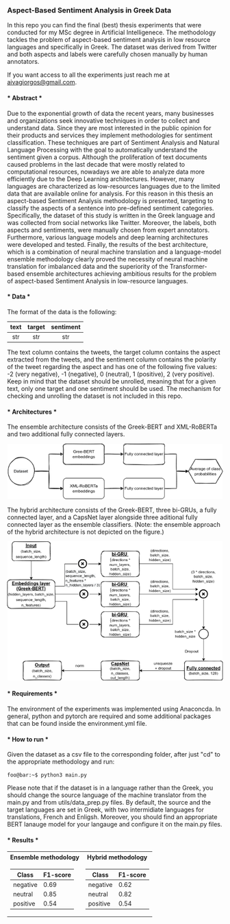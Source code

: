 ### Aspect-Based Sentiment Analysis in Greek Data

In this repo you can find the final (best) thesis experiments that were conducted for my MSc degree in Artificial Intelligenece. The methodology tackles the problem of aspect-based sentiment analysis in low resource languages and specifically in Greek. The dataset was derived from Twitter and both aspects and labels were carefully chosen manually by human annotators. 

If you want access to all the experiments just reach me at aivagiorgos@gmail.com.

#### * Abstract *
Due to the exponential growth of data the recent years, many businesses and organizations seek innovative techniques in order to collect and understand data. Since they are most interested in the public opinion for their products and services they implement methodologies for sentiment classification. These techniques are part of Sentiment Analysis and Natural Language Processing with the goal to automatically understand the sentiment given a corpus. Although the proliferation of text documents caused problems in the last decade that were mostly related to computational resources, nowadays we are able to analyze data more efficiently due to the Deep Learning architectures. However, many languages are characterized as low-resources languages due to the limited data that are available online for analysis. For this reason in this thesis an aspect-based Sentiment Analysis methodology is presented, targeting to classify the aspects of a sentence into pre-defined sentiment categories. Specifically, the dataset of this study is written in the Greek language and was collected from social networks like Twitter. Moreover, the labels, both aspects and sentiments, were manually chosen from expert annotators. Furthermore, various language models and deep learning architectures were developed and tested. Finally, the results of the best architecture, which is a combination of neural machine translation and a language-model ensemble methodology clearly proved the necessity of neural machine translation for imbalanced data and the superiority of the Transformer-based ensemble architectures achieving ambitious results for the problem of aspect-based Sentiment Analysis in low-resource languages.

#### * Data *
The format of the data is the following:

| text | target | sentiment |
| :---: | :---: | :---: |
| str | str | str |

The text column contains the tweets, the target column contains the aspect extracted from the tweets, and the sentiment column contains the polarity of the tweet regarding the aspect and has one of the following five values: -2 (very negative), -1 (negative), 0 (neutral), 1 (positive), 2 (very positive).
Keep in mind that the dataset should be unrolled, meaning that for a given text, only one target and one sentiment should be used. The mechanism for checking and unrolling the dataset is not included in this repo.

#### * Architectures *

The ensemble architecture consists of the Greek-BERT and XML-RoBERTa and two additional fully connected layers.

![Ensemble architecture](Figures/ensemble.png)

The hybrid architecture consists of the Greek-BERT, three bi-GRUs, a fully connected layer, and a CapsNet layer alongside three aditional fully connected layer as the ensemble classifiers. (Note: the ensemble approach of the hybrid architecture is not depicted on the figure.)

![Hybrid architecture](Figures/hybrid.png)


#### * Requirements *
The environment of the experiments was implemented using Anaconcda. In general, python and pytorch are required and some additional packages that can be found inside the environment.yml file.

#### * How to run *

Given the dataset as a csv file to the corresponding folder, after just "cd" to the appropriate methodology and run:
```console
foo@bar:~$ python3 main.py
```
Please note that if the dataset is in a language rather than the Greek, you should change the source language of the machine translator from the main.py and from utils/data_prep.py files. By default, the source and the target languages are set in Greek, with two intermidiate languages for translations, French and Enligsh.
Moreover, you should find an appropriate BERT lanauge model for your langauge and configure it on the main.py files.

#### * Results *

<table>
<tr><th> Ensemble methodology </th><th> Hybrid methodology </th></tr>
<tr><td>
  
| Class  | F1-score |
| ------------- | ------------- |
| negative | 0.69  |
| neutral  | 0.85  |
| positive  | 0.54  |

</td><td>

| Class  | F1-score |
| ------------- | ------------- |
| negative | 0.62  |
| neutral  | 0.82  |
| positive  | 0.54  |

</td></tr> </table>
